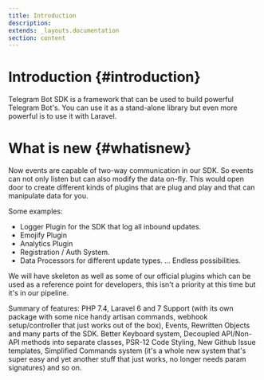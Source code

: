 ```yaml
---
title: Introduction
description: 
extends: _layouts.documentation
section: content
---
```


# Introduction {#introduction}

Telegram Bot SDK is a framework that can be used to build powerful Telegram Bot's. You can use it as a stand-alone library but even more powerful is to use it with Laravel.

# What is new {#whatisnew}

Now events are capable of two-way communication in our SDK. So events can not only listen but can also modify the data on-fly.
This would open door to create different kinds of plugins that are plug and play and that can manipulate data for you.

Some examples:
- Logger Plugin for the SDK that log all inbound updates.
- Emojify Plugin
- Analytics Plugin
- Registration / Auth System.
- Data Processors for different update types.
... Endless possibilities.

We will have skeleton as well as some of our official plugins which can be used as a reference point for developers, this isn't a priority at this time but it's in our pipeline.

Summary of features: PHP 7.4, Laravel 6 and 7 Support (with its own package with some nice handy artisan commands, webhook setup/controller that just works out of the box), Events, Rewritten Objects and many parts of the SDK. Better Keyboard system, Decoupled API/Non-API methods into separate classes, PSR-12 Code Styling, New Github Issue templates, Simplified Commands system (it's a whole new system that's super easy and yet another stuff that just works, no longer needs param signatures) and so on.